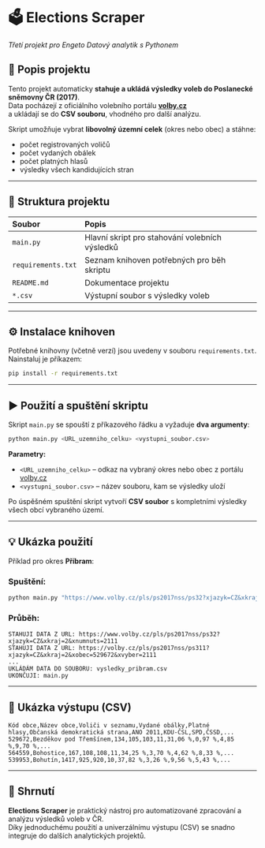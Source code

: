 # 🗳️ Elections Scraper
*Třetí projekt pro Engeto Datový analytik s Pythonem*  

## 📘 Popis projektu
Tento projekt automaticky **stahuje a ukládá výsledky voleb do Poslanecké sněmovny ČR (2017)**.  
Data pocházejí z oficiálního volebního portálu **[volby.cz](https://www.volby.cz/pls/ps2017nss/ps3?xjazyk=CZ)**  
a ukládají se do **CSV souboru**, vhodného pro další analýzu.  

Skript umožňuje vybrat **libovolný územní celek** (okres nebo obec) a stáhne:  
- počet registrovaných voličů  
- počet vydaných obálek  
- počet platných hlasů  
- výsledky všech kandidujících stran  

---

## 🧩 Struktura projektu
| Soubor | Popis |
|:--------|:-------|
| `main.py` | Hlavní skript pro stahování volebních výsledků |
| `requirements.txt` | Seznam knihoven potřebných pro běh skriptu |
| `README.md` | Dokumentace projektu |
| `*.csv` | Výstupní soubor s výsledky voleb |

---

## ⚙️ Instalace knihoven
Potřebné knihovny (včetně verzí) jsou uvedeny v souboru `requirements.txt`.  
Nainstaluj je příkazem:
```bash
pip install -r requirements.txt
```

---

## ▶️ Použití a spuštění skriptu
Skript `main.py` se spouští z příkazového řádku a vyžaduje **dva argumenty**:

```bash
python main.py <URL_uzemniho_celku> <vystupni_soubor.csv>
```

**Parametry:**
- `<URL_uzemniho_celku>` – odkaz na vybraný okres nebo obec z portálu [volby.cz](https://www.volby.cz)  
- `<vystupni_soubor.csv>` – název souboru, kam se výsledky uloží  

Po úspěšném spuštění skript vytvoří **CSV soubor** s kompletními výsledky všech obcí vybraného území.

---

## 💡 Ukázka použití
Příklad pro okres **Příbram**:

### Spuštění:
```bash
python main.py "https://www.volby.cz/pls/ps2017nss/ps32?xjazyk=CZ&xkraj=2&xnumnuts=2111" vysledky_pribram.csv
```

### Průběh:
```
STAHUJI DATA Z URL: https://www.volby.cz/pls/ps2017nss/ps32?xjazyk=CZ&xkraj=2&xnumnuts=2111
STAHUJI DATA Z URL: https://volby.cz/pls/ps2017nss/ps311?xjazyk=CZ&xkraj=2&xobec=529672&xvyber=2111
...
UKLÁDÁM DATA DO SOUBORU: vysledky_pribram.csv
UKONČUJI: main.py
```

---

## 🧾 Ukázka výstupu (CSV)
```csv
Kód obce,Název obce,Voliči v seznamu,Vydané obálky,Platné hlasy,Občanská demokratická strana,ANO 2011,KDU-ČSL,SPD,ČSSD,...
529672,Bezděkov pod Třemšínem,134,105,103,11,31,06 %,0,97 %,4,85 %,9,70 %,...
564559,Bohostice,167,108,108,11,34,25 %,3,70 %,4,62 %,8,33 %,...
539953,Bohutín,1417,925,920,10,37,82 %,3,26 %,9,56 %,5,43 %,...
```

---

## 🧠 Shrnutí  
**Elections Scraper** je praktický nástroj pro automatizované zpracování a analýzu výsledků voleb v ČR.  
Díky jednoduchému použití a univerzálnímu výstupu (CSV) se snadno integruje do dalších analytických projektů.
